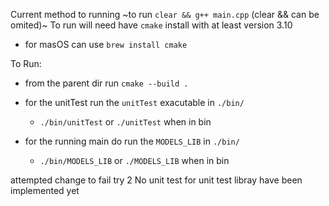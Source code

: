Current method to running
~to run `clear && g++ main.cpp` (clear && can be omited)~
To run will need have `cmake` install with at least version 3.10
  - for masOS can use `brew install cmake`

To Run:
  - from the parent dir run `cmake --build .`

  - for the unitTest run the `unitTest` exacutable in `./bin/`
    - `./bin/unitTest` or `./unitTest` when in bin 
  - for the running main do run the `MODELS_LIB` in `./bin/`
    - `./bin/MODELS_LIB` or `./MODELS_LIB` when in bin


attempted change to fail try 2
No unit test for unit test libray have been implemented yet
